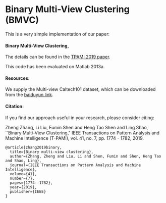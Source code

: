 # Binary Multi-View Clustering (BMVC)
This is a very simple implementation of our paper:

#### Binary Multi-View Clustering, 

The details can be found in the [TPAMI 2019 paper](http://cfm.uestc.edu.cn/~fshen/TPAMI-BMVC_Final.pdf). 

This code has been evaluated on Matlab 2013a.

#### Resources:

We supply the Multi-view Caltech101 dataset, which can be downloaded from the [baiduyun link](https://pan.baidu.com/s/1zPA56kNu8ItkFqpzY7IzsA).

#### Citation:

If you find our approach useful in your research, please consider citing:

Zheng Zhang, Li Liu, Fumin Shen and Heng Tao Shen and Ling Shao, ``Binary Multi-View Clustering," IEEE Transactions on Pattern Analysis and Machine Intelligence (T-PAMI), vol. 41, no. 7, pp. 1774 - 1782, 2019.

```
@article{zhang2019binary,  
  title={Binary multi-view clustering},  
  author={Zhang, Zheng and Liu, Li and Shen, Fumin and Shen, Heng Tao and Shao, Ling},  
  journal={IEEE Transactions on Pattern Analysis and Machine Intelligence},  
  volume={41},  
  number={7},  
  pages={1774--1782},  
  year={2019},  
  publisher={IEEE}  
}
```
